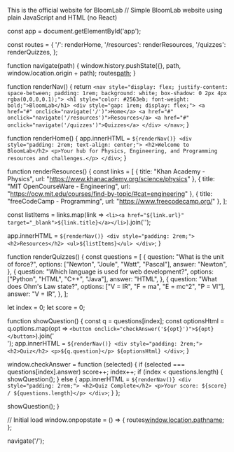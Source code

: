 This is the official website for BloomLab 
// Simple BloomLab website using plain JavaScript and HTML (no React)

const app = document.getElementById('app');

const routes = {
  '/': renderHome,
  '/resources': renderResources,
  '/quizzes': renderQuizzes,
};

function navigate(path) {
  window.history.pushState({}, path, window.location.origin + path);
  routes[path]();
}

function renderNav() {
  return `
    <nav style="display: flex; justify-content: space-between; padding: 1rem; background: white; box-shadow: 0 2px 4px rgba(0,0,0,0.1);">
      <h1 style="color: #2563eb; font-weight: bold;">BloomLab</h1>
      <div style="gap: 1rem; display: flex;">
        <a href="#" onclick="navigate('/')">Home</a>
        <a href="#" onclick="navigate('/resources')">Resources</a>
        <a href="#" onclick="navigate('/quizzes')">Quizzes</a>
      </div>
    </nav>
  `;
}

function renderHome() {
  app.innerHTML = `
    ${renderNav()}
    <div style="padding: 2rem; text-align: center;">
      <h2>Welcome to BloomLab</h2>
      <p>Your hub for Physics, Engineering, and Programming resources and challenges.</p>
    </div>
  `;
}

function renderResources() {
  const links = [
    { title: "Khan Academy - Physics", url: "https://www.khanacademy.org/science/physics" },
    { title: "MIT OpenCourseWare - Engineering", url: "https://ocw.mit.edu/courses/find-by-topic/#cat=engineering" },
    { title: "freeCodeCamp - Programming", url: "https://www.freecodecamp.org/" },
  ];
  
  const listItems = links.map(link => `<li><a href="${link.url}" target="_blank">${link.title}</a></li>`).join('');
  
  app.innerHTML = `
    ${renderNav()}
    <div style="padding: 2rem;">
      <h2>Resources</h2>
      <ul>${listItems}</ul>
    </div>
  `;
}

function renderQuizzes() {
  const questions = [
    {
      question: "What is the unit of force?",
      options: ["Newton", "Joule", "Watt", "Pascal"],
      answer: "Newton",
    },
    {
      question: "Which language is used for web development?",
      options: ["Python", "HTML", "C++", "Java"],
      answer: "HTML",
    },
    {
      question: "What does Ohm's Law state?",
      options: ["V = IR", "F = ma", "E = mc^2", "P = VI"],
      answer: "V = IR",
    },
  ];

  let index = 0;
  let score = 0;

  function showQuestion() {
    const q = questions[index];
    const optionsHtml = q.options.map(opt => `<button onclick="checkAnswer('${opt}')">${opt}</button>`).join('<br>');
    app.innerHTML = `
      ${renderNav()}
      <div style="padding: 2rem;">
        <h2>Quiz</h2>
        <p>${q.question}</p>
        ${optionsHtml}
      </div>
    `;
  }

  window.checkAnswer = function (selected) {
    if (selected === questions[index].answer) score++;
    index++;
    if (index < questions.length) {
      showQuestion();
    } else {
      app.innerHTML = `
        ${renderNav()}
        <div style="padding: 2rem;">
          <h2>Quiz Complete</h2>
          <p>Your score: ${score} / ${questions.length}</p>
        </div>
      `;
    }
  };

  showQuestion();
}

// Initial load
window.onpopstate = () => {
  routes[window.location.pathname]();
};

navigate('/');
